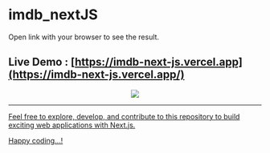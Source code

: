 
# imdb_nextJS

Open link with your browser to see the result.

## Live Demo :  [https://imdb-next-js.vercel.app](https://imdb-next-js.vercel.app/) 

<div align="center">
<a href="https://imdb-next-js.vercel.app/">
<img  src="https://i.ibb.co/kJfqMKV/imdb-next-js-vercel-app-2024-01-12-08-44-51.png"/>
</div>


---






Feel free to explore, develop, and contribute to this repository to build exciting web applications with Next.js.

Happy coding...!
